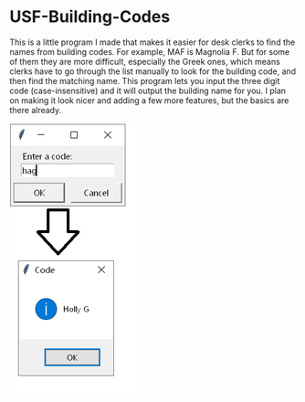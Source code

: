 # USF-Building-Codes
This is a little program I made that makes it easier for desk clerks to find the names from building codes. 
For example, MAF is Magnolia F. But for some of them they are more difficult, especially the Greek ones, which means clerks have to go through the list manually to look for the building code, and then find the matching name. 
This program lets you input the three digit code (case-insensitive) and it will output the building name for you. 
I plan on making it look nicer and adding a few more features, but the basics are there already. 

![Screenshot](example.png)

